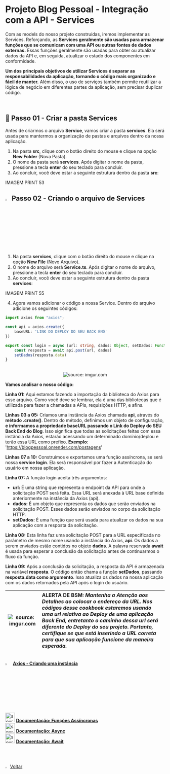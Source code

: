 <h1>Projeto Blog Pessoal - Integração com a API - Services</h1>

Com as models do nosso projeto construídas, iremos implementar as Services. Reforçando, as **Services geralmente são usadas para armazenar funções que se comunicam com uma API ou outras fontes de dados externas.** Essas funções geralmente são usadas para obter ou atualizar dados da API e, em seguida, atualizar o estado dos componentes em conformidade. 

**Um dos principais objetivos de utilizar Services é separar as responsabilidades da aplicação, tornando o código mais organizado e fácil de manter.** Além disso, o uso de serviços também permite reutilizar a lógica de negócio em diferentes partes da aplicação, sem precisar duplicar código.

<br />

<h2>👣 Passo 01 - Criar a pasta Services</h2>

Antes de criarmos o arquivo **Service**, vamos criar a pasta **services**. Ela será usada para mantermos a organização de pastas e arquivos dentro da nossa aplicação.

1. Na pasta **src**, clique com o botão direito do mouse e clique na opção **New Folder** (Nova Pasta).
2. O nome da pasta será **services**. Após digitar o nome da pasta, pressione a tecla **enter** do seu teclado para concluir.
3. Ao concluir, você deve estar a seguinte estrutura dentro da pasta **src**:

IMAGEM PRINT 53

<h2><img src="https://i.imgur.com/izFuHID.png" title="source: imgur.com" width="4%"/>Passo 02 - Criando o arquivo de Services</h2>

1. Na pasta **services**, clique com o botão direito do mouse e clique na opção **New File** (Novo Arquivo).
2. O nome do arquivo será **Service.ts**. Após digitar o nome do arquivo, pressione a tecla **enter** do seu teclado para concluir.
3. Ao concluir, você deve estar a seguinte estrutura dentro da pasta **services**:

IMAGEM PRINT 55

4. Agora vamos adicionar o código a nossa Service. Dentro do arquivo adicione os seguintes códigos:

```typescript
import axios from "axios";

const api = axios.create({
    baseURL: 'LINK DO DEPLOY DO SEU BACK END'
})

export const login = async (url: string, dados: Object, setDados: Function) => {
    const resposta = await api.post(url, dados)
    setDados(resposta.data)
}
```

<br>

<div align="center"><img src="https://i.imgur.com/okcSKmS.png" title="source: imgur.com" /></div>

**Vamos analisar o nosso código:**

**Linha 01:** Aqui estamos fazendo a importação da biblioteca do Axios para esse arquivo. Como você deve se lembrar, ela é uma das bibliotecas que é utilizada para fazer a chamadas a APIs, requisições HTTP, e afins.

**Linhas 03 a 05:** Criamos uma instância da Axios chamada **api**, através do **método .create()**. Dentro do método, definimos um objeto de configuração, **e informamos a propriedade baseURL passando o Link do Deploy do SEU Back End do Blog**. Isso significa que todas as solicitações feitas com essa instância da Axios, estarão acessando um determinado domínio/deplou e terão essa URL como prefixo. **Exemplo**: 'https://blogpessoal.onrender.com/postagens'

**Linhas 07 a 10:** Construímos e exportamos uma função assíncrona, se será nossa **service login**. Ela será responsável por fazer a Autenticação do usuário em nossa aplicação. 

**Linha 07:** A função login aceita três argumentos:

* **url:** É uma string que representa o endpoint da API para onde a solicitação POST será feita. Essa URL será anexada à URL base definida anteriormente na instância da Axios (api).
* **dados:** É um objeto que representa os dados que serão enviados na solicitação POST. Esses dados serão enviados no corpo da solicitação HTTP. 
* **setDados:** É uma função que será usada para atualizar os dados na sua aplicação com a resposta da solicitação.

**Linha 08:** Esta linha faz uma solicitação POST para a URL especificada no parâmetro de mesmo nome usando a instância do Axios, **api**. Os dados a serem enviados estão contidos no objeto **dados**. A palavra reservada **await** é usada para esperar a conclusão da solicitação antes de continuarmos o fluxo da função.

**Linha 09:** Após a conclusão da solicitação, a resposta da API é armazenada na variável **resposta**. O código então chama a função **setDados**, passando **resposta.data como argumento**. Isso atualiza os dados na nossa aplicação com os dados retornados pela API após o login do usuário.

| ![source: imgur.com](https://i.imgur.com/vVDBDG0.png) | <div align="left"> **ALERTA DE BSM:** *Mantenha a Atenção aos Detalhes ao colocar o endereço da URL. Nos códigos desse cookbook estaremos usando uma url relativa ao Deploy de uma aplicação Back End, entretanto o caminho dessa url será diferente do Deploy do seu projeto. Portanto, certifique se que está inserindo a URL correta para que sua aplicação funcione da maneira esperada.* </div> |
| ----------------------------------------------------- | ------------------------------------------------------------ |

<br>

<div align="left"><img src="https://i.imgur.com/A94hGdN.png" title="source: imgur.com" width="4%"/> <a href="https://github.com/axios/axios#creating-an-instance" target="_blank"><b>Axios - Criando uma instância</b></a></div>

<div align="left"><img src="https://i.imgur.com/r9lrbPG.png" title="source: imgur.com" width="30px"/> <a href="https://developer.mozilla.org/pt-BR/docs/Web/JavaScript/Reference/Statements/async_function" target="_blank"><b>Documentação: Funções Assíncronas</b></a></div>

<div align="left"><img src="https://i.imgur.com/r9lrbPG.png" title="source: imgur.com" width="30px"/> <a href="https://developer.mozilla.org/pt-BR/docs/Web/JavaScript/Reference/Global_Objects/AsyncFunction" target="_blank"><b>Documentação: Async</b></a></div>

<div align="left"><img src="https://i.imgur.com/r9lrbPG.png" title="source: imgur.com" width="30px"/> <a href="https://developer.mozilla.org/pt-BR/docs/Web/JavaScript/Reference/Operators/await" target="_blank"><b>Documentação: Await</b></a></div>

<br /><br />

<div align="left"><a href="README.md"><img src="https://i.imgur.com/XMgF3gl.png" title="source: imgur.com" width="3%"/>Voltar</a></div>
